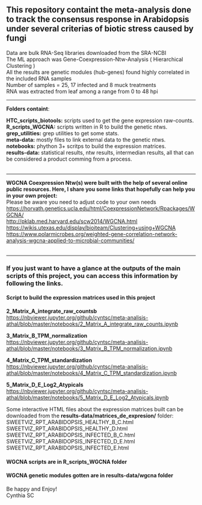 <h2>This repository containt the meta-analysis done to track the consensus response in Arabidopsis under several criterias of biotic stress caused by fungi</h2>
 
Data are bulk RNA-Seq libraries downloaded from the SRA-NCBI<br>
The ML approach was Gene-Coexpression-Ntw-Analysis ( Hierarchical Clustering ) <br>
All the results are genetic modules (hub-genes) found highly correlated in the included RNA samples <br>
Number of samples = 25, 17 infected and 8 muck treatments <br>
RNA was extracted from leaf among a range from 0 to 48 hpi<br>

***

**Folders containt**:<br>

**HTC_scripts_biotools:** scripts used to get the gene expression raw-counts.<br>
**R_scripts_WGCNA:** scripts written in R to build the genetic ntws.<br>
**grep_utilities:** grep utilities to get some stats.<br>
**meta-data:** mostly files to link external data to the genetic ntws.<br>
**notebooks:** phython 3+ scritps to build the expression matrices. <br>
**results-data:** statistical results, ntw results, intermedian results, all that can be considered a product comming from a process.  <br><br>
 
 ***

**WGCNA Coexpression Ntw(s) were built with the help of several online public resources. Here, I share you some links that hopefully can help you in your own project:**<br>
Please be aware you need to adjust code to your own needs <br>
https://horvath.genetics.ucla.edu/html/CoexpressionNetwork/Rpackages/WGCNA/ <br>
http://pklab.med.harvard.edu/scw2014/WGCNA.html <br>
https://wikis.utexas.edu/display/bioiteam/Clustering+using+WGCNA <br>
https://www.polarmicrobes.org/weighted-gene-correlation-network-analysis-wgcna-applied-to-microbial-communities/ <br><br>

 ***  

### If you just want to have a glance at the outputs of the main scripts of this project, you can access this information by following the links.

#### Script to build the expression matrices used in this project
**2_Matrix_A_integrate_raw_countsb** <br>
https://nbviewer.jupyter.org/github/cyntsc/meta-analisis-athal/blob/master/notebooks/2_Matrix_A_integrate_raw_counts.ipynb <br>

**3_Matrix_B_TPM_normalization**<br>
https://nbviewer.jupyter.org/github/cyntsc/meta-analisis-athal/blob/master/notebooks/3_Matrix_B_TPM_normalization.ipynb <br>

**4_Matrix_C_TPM_standardization**<br>
https://nbviewer.jupyter.org/github/cyntsc/meta-analisis-athal/blob/master/notebooks/4_Matrix_C_TPM_standardization.ipynb<br>

**5_Matrix_D_E_Log2_Atypicals**<br>
https://nbviewer.jupyter.org/github/cyntsc/meta-analisis-athal/blob/master/notebooks/5_Matrix_D_E_Log2_Atypicals.ipynb<br>

Some interactive HTML files about the expression matrices built can be downloaded from the **results-data/matrices_de_expresion/** folder: <br>
SWEETVIZ_RPT_ARABIDOPSIS_HEALTHY_B_C.html <br>
SWEETVIZ_RPT_ARABIDOPSIS_HEALTHY_D.html<br>
SWEETVIZ_RPT_ARABIDOPSIS_INFECTED_B_C.html <br>
SWEETVIZ_RPT_ARABIDOPSIS_INFECTED_D_E.html <br>
SWEETVIZ_RPT_ARABIDOPSIS_INFECTED_E.html <br>

#### **WGCNA scripts are in R_scripts_WGCNA folder**
#### **WGCNA genetic modules gotten are in results-data/wgcna folder**

Be happy and Enjoy!<br>
Cynthia SC





